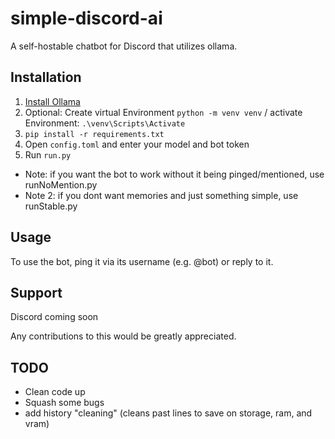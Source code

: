 # simple-discord-ai
A self-hostable chatbot for Discord that utilizes ollama.

## Installation
1. [Install Ollama](https://ollama.com/download/)
2. Optional: Create virtual Environment `python -m venv venv` / activate Environment: `.\venv\Scripts\Activate`
3. `pip install -r requirements.txt`
4. Open `config.toml` and enter your model and bot token
5. Run `run.py`
- Note: if you want the bot to work without it being pinged/mentioned, use runNoMention.py
- Note 2: if you dont want memories and just something simple, use runStable.py
## Usage
To use the bot, ping it via its username (e.g. @bot) or reply to it.

## Support

Discord coming soon

Any contributions to this would be greatly appreciated. 

## TODO
- Clean code up
- Squash some bugs
- add history "cleaning" (cleans past lines to save on storage, ram, and vram)
